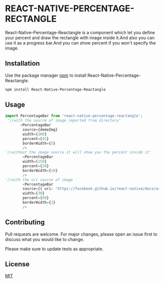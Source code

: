 # REACT-NATIVE-PERCENTAGE-RECTANGLE

React-Native-Percentage-Reactangle is a component which let you define your percent and draw the rectangle with image inside it.And also you can use it as a progress bar.And you can show percent if you won't specify the image.

## Installation

Use the package manager [npm](https://www.npmjs.com/package/react-native-percentage-reactangle) to install React-Native-Percentage-Reactangle.

```bash
npm install React-Native-Percentage-Reactangle
```

## Usage

```python
import PercentageBar from 'react-native-percentage-reactangle';
 '//with the source of image imported from directory'
       <PercentageBar 
        source={demoImg} 
        width={100}
        percent={45}
        borderWidth={5}
        />
'//without the image source it will show you the percent inside it'
        <PercentageBar 
        width={150}
        percent={20}
        borderWidth={10}
        />
'//with the uri source of image '
        <PercentageBar 
        source={{ uri: 'https://facebook.github.io/react-native/docs/assets/favicon.png' }}  
        width={30}
        percent={80}
        borderWidth={2}
        />
```

## Contributing
Pull requests are welcome. For major changes, please open an issue first to discuss what you would like to change.

Please make sure to update tests as appropriate.

## License
[MIT](https://choosealicense.com/licenses/mit/)